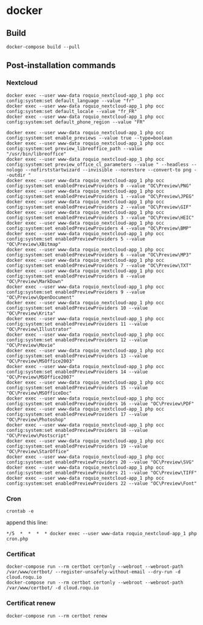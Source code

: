 # docker

## Build

    docker-compose build --pull

## Post-installation commands

### Nextcloud

    docker exec --user www-data roquio_nextcloud-app_1 php occ config:system:set default_language --value "fr"
    docker exec --user www-data roquio_nextcloud-app_1 php occ config:system:set default_locale --value "fr_FR"
    docker exec --user www-data roquio_nextcloud-app_1 php occ config:system:set default_phone_region --value "FR"
    
    docker exec --user www-data roquio_nextcloud-app_1 php occ config:system:set enable_previews --value true --type=boolean
    docker exec --user www-data roquio_nextcloud-app_1 php occ config:system:set preview_libreoffice_path --value "/usr/bin/libreoffice"
    docker exec --user www-data roquio_nextcloud-app_1 php occ config:system:set preview_office_cl_parameters --value " --headless --nologo --nofirststartwizard --invisible --norestore --convert-to png --outdir "
    docker exec --user www-data roquio_nextcloud-app_1 php occ config:system:set enabledPreviewProviders 0 --value "OC\Preview\PNG"
    docker exec --user www-data roquio_nextcloud-app_1 php occ config:system:set enabledPreviewProviders 1 --value "OC\Preview\JPEG"
    docker exec --user www-data roquio_nextcloud-app_1 php occ config:system:set enabledPreviewProviders 2 --value "OC\Preview\GIF"
    docker exec --user www-data roquio_nextcloud-app_1 php occ config:system:set enabledPreviewProviders 3 --value "OC\Preview\HEIC"
    docker exec --user www-data roquio_nextcloud-app_1 php occ config:system:set enabledPreviewProviders 4 --value "OC\Preview\BMP"
    docker exec --user www-data roquio_nextcloud-app_1 php occ config:system:set enabledPreviewProviders 5 --value "OC\Preview\XBitmap"
    docker exec --user www-data roquio_nextcloud-app_1 php occ config:system:set enabledPreviewProviders 6 --value "OC\Preview\MP3"
    docker exec --user www-data roquio_nextcloud-app_1 php occ config:system:set enabledPreviewProviders 7 --value "OC\Preview\TXT"
    docker exec --user www-data roquio_nextcloud-app_1 php occ config:system:set enabledPreviewProviders 8 --value "OC\Preview\MarkDown"
    docker exec --user www-data roquio_nextcloud-app_1 php occ config:system:set enabledPreviewProviders 9 --value "OC\Preview\OpenDocument"
    docker exec --user www-data roquio_nextcloud-app_1 php occ config:system:set enabledPreviewProviders 10 --value "OC\Preview\Krita"
    docker exec --user www-data roquio_nextcloud-app_1 php occ config:system:set enabledPreviewProviders 11 --value "OC\Preview\Illustrator"
    docker exec --user www-data roquio_nextcloud-app_1 php occ config:system:set enabledPreviewProviders 12 --value "OC\Preview\Movie"
    docker exec --user www-data roquio_nextcloud-app_1 php occ config:system:set enabledPreviewProviders 13 --value "OC\Preview\MSOffice2003"
    docker exec --user www-data roquio_nextcloud-app_1 php occ config:system:set enabledPreviewProviders 14 --value "OC\Preview\MSOffice2007"
    docker exec --user www-data roquio_nextcloud-app_1 php occ config:system:set enabledPreviewProviders 15 --value "OC\Preview\MSOfficeDoc"
    docker exec --user www-data roquio_nextcloud-app_1 php occ config:system:set enabledPreviewProviders 16 --value "OC\Preview\PDF"
    docker exec --user www-data roquio_nextcloud-app_1 php occ config:system:set enabledPreviewProviders 17 --value "OC\Preview\Photoshop"
    docker exec --user www-data roquio_nextcloud-app_1 php occ config:system:set enabledPreviewProviders 18 --value "OC\Preview\Postscript"
    docker exec --user www-data roquio_nextcloud-app_1 php occ config:system:set enabledPreviewProviders 19 --value "OC\Preview\StarOffice"
    docker exec --user www-data roquio_nextcloud-app_1 php occ config:system:set enabledPreviewProviders 20 --value "OC\Preview\SVG"
    docker exec --user www-data roquio_nextcloud-app_1 php occ config:system:set enabledPreviewProviders 21 --value "OC\Preview\TIFF"
    docker exec --user www-data roquio_nextcloud-app_1 php occ config:system:set enabledPreviewProviders 22 --value "OC\Preview\Font"

### Cron

    crontab -e

append this line:

    */5  *  *  *  * docker exec --user www-data roquio_nextcloud-app_1 php cron.php
    
### Certificat

    docker-compose run --rm certbot certonly --webroot --webroot-path /var/www/certbot/ --register-unsafely-without-email --dry-run -d cloud.roqu.io
    docker-compose run --rm certbot certonly --webroot --webroot-path /var/www/certbot/ -d cloud.roqu.io

### Certificat renew

    docker-compose run --rm certbot renew
